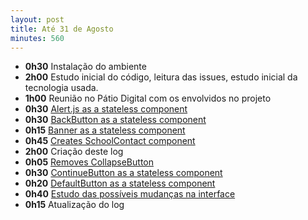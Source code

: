 ```yaml
---
layout: post
title: Até 31 de Agosto
minutes: 560
---
```


- **0h30** Instalação do ambiente
- **2h00** Estudo inicial do código, leitura das issues, estudo inicial da tecnologia usada.
- **1h00** Reunião no Pátio Digital com os envolvidos no projeto
- **0h30** [Alert.js as a stateless component](https://github.com/prefeiturasp/SME-FilaDaCreche/pull/13)
- **0h30** [BackButton as a stateless component](https://github.com/prefeiturasp/SME-FilaDaCreche/pull/14)
- **0h15** [Banner as a stateless component](https://github.com/prefeiturasp/SME-FilaDaCreche/pull/15)
- **0h45** [Creates SchoolContact component](https://github.com/prefeiturasp/SME-FilaDaCreche/pull/16)
- **2h00** Criação deste log
- **0h05** [Removes CollapseButton](https://github.com/prefeiturasp/SME-FilaDaCreche/pull/24)
- **0h30** [ContinueButton as a stateless component](https://github.com/prefeiturasp/SME-FilaDaCreche/pull/25)
- **0h20** [DefaultButton as a stateless component](https://github.com/prefeiturasp/SME-FilaDaCreche/pull/26)
- **0h40** [Estudo das possíveis mudanças na interface](https://github.com/prefeiturasp/SME-FilaDaCreche/issues/27)
- **0h15** Atualização do log
